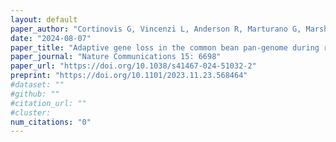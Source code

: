 ```yaml
---
layout: default
paper_author: "Cortinovis G, Vincenzi L, Anderson R, Marturano G, Marsh JI, Bayer PE, Rocchetti L, Frascarelli G, Lanzavecchia G, Pieri A, Benazzo A, Bellucci E, Di Vittori V, Nanni L, Ferreira Fernández JJ, Rosatto M, Aguilar OM, Morrell PL, Rodriguez M, Gioia T, Neumann K, Alvarez Diaz JC, Gratias-Weill A, Klopp C, Geffroy V, Bitocchi E, Delledonne M, Edwards D, Papa R"
date: "2024-08-07"
paper_title: "Adaptive gene loss in the common bean pan-genome during range expansion and domestication"
paper_journal: "Nature Communications 15: 6698"
paper_url: "https://doi.org/10.1038/s41467-024-51032-2"
preprint: "https://doi.org/10.1101/2023.11.23.568464"
#dataset: ""
#github: ""
#citation_url: ""
#cluster:
num_citations: "0"
---
```

